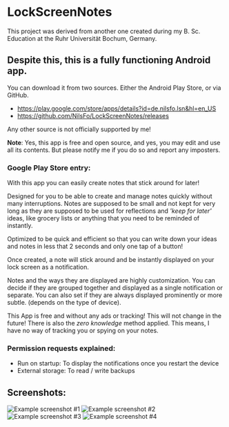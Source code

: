 # LockScreenNotes
This project was derived from another one created during my B. Sc. Education at the Ruhr Universität Bochum, Germany.

## Despite this, this is a fully functioning Android app.
You can download it from two sources. Either the Android Play Store, or via GitHub.

* https://play.google.com/store/apps/details?id=de.nilsfo.lsn&hl=en_US
* https://github.com/NilsFo/LockScreenNotes/releases

Any other source is not officially supported by me!

**Note**: Yes, this app is free and open source, and yes, you may edit and use all its contents.
But please notify me if you do so and report any imposters.

### Google Play Store entry:
With this app you can easily create notes that stick around for later!

Designed for you to be able to create and manage notes quickly without many interruptions.
Notes are supposed to be small and not kept for very long as they are supposed to be used for reflections and *'keep for later'* ideas, like grocery lists or anything that you need to be reminded of instantly.

Optimized to be quick and efficient so that you can write down your ideas and notes in less that 2 seconds and only one tap of a button!

Once created, a note will stick around and be instantly displayed on your lock screen as a notification.

Notes and the ways they are displayed are highly customization. You can decide if they are grouped together and displayed as a single notification or separate.
You can also set if they are always displayed prominently or more subtle. (depends on the type of device).

This App is free and without any ads or tracking! This will not change in the future!
There is also the *zero knowledge* method applied.
This means, I have no way of tracking you or spying on your notes.

### Permission requests explained:

* Run on startup: To display the notifications once you restart the device
* External storage: To read / write backups

## Screenshots:
![Example screenshot #1](/example/sc1.png?raw=true "Example screenshot #1")
![Example screenshot #2](/example/sc2.png?raw=true "Example screenshot #2")
![Example screenshot #3](/example/sc3.png?raw=true "Example screenshot #3")
![Example screenshot #4](/example/sc4.png?raw=true "Example screenshot #4")
